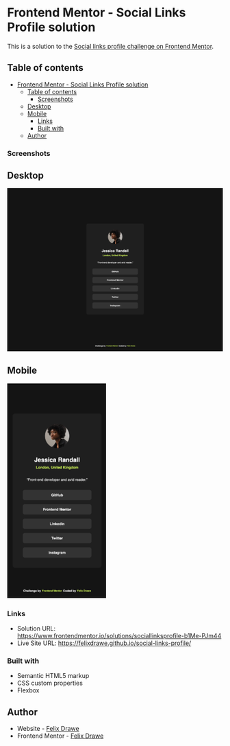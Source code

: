 # Frontend Mentor - Social Links Profile solution

This is a solution to the [Social links profile challenge on Frontend Mentor](https://www.frontendmentor.io/challenges/social-links-profile-UG32l9m6dQ).

## Table of contents

- [Frontend Mentor - Social Links Profile solution](#frontend-mentor---social-links-profile-solution)
  - [Table of contents](#table-of-contents)
    - [Screenshots](#screenshots)
  - [Desktop](#desktop)
  - [Mobile](#mobile)
    - [Links](#links)
    - [Built with](#built-with)
  - [Author](#author)

### Screenshots

## Desktop

<img src="./assets/images/desktop.png" width="600">

## Mobile

<img src="./assets/images/mobile.png" height="500">

### Links

- Solution URL: https://www.frontendmentor.io/solutions/sociallinksprofile-b1Me-PJm44
- Live Site URL: https://felixdrawe.github.io/social-links-profile/

### Built with

- Semantic HTML5 markup
- CSS custom properties
- Flexbox

## Author

- Website - [Felix Drawe](https://www.felixdrawe.de)
- Frontend Mentor - [Felix Drawe](https://www.frontendmentor.io/profile/Felixdrawe)
